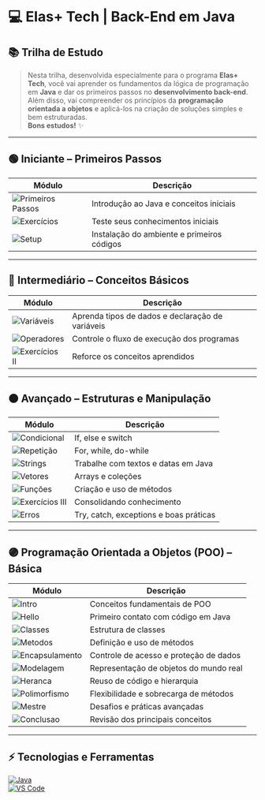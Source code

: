 # 💻 Elas+ Tech | Back-End em Java

## 📚 Trilha de Estudo

> Nesta trilha, desenvolvida especialmente para o programa **Elas+ Tech**, você vai aprender os fundamentos da lógica de programação em **Java** e dar os primeiros passos no **desenvolvimento back-end**.  
> Além disso, vai compreender os princípios da **programação orientada a objetos** e aplicá-los na criação de soluções simples e bem estruturadas.  
> **Bons estudos!** ✨

---

## 🟢 Iniciante – Primeiros Passos
| Módulo | Descrição |
|--------|-----------|
| ![Primeiros Passos](https://img.shields.io/badge/👣-Primeiros_Passos-green) | Introdução ao Java e conceitos iniciais |
| ![Exercícios](https://img.shields.io/badge/📝-Exercicios_Fixacao-green) | Teste seus conhecimentos iniciais |
| ![Setup](https://img.shields.io/badge/⚙️-Setup_e_Programacao-green) | Instalação do ambiente e primeiros códigos |

---

## 🔵 Intermediário – Conceitos Básicos
| Módulo | Descrição |
|--------|-----------|
| ![Variáveis](https://img.shields.io/badge/🧮-Variaveis_e_Tipos-blue) | Aprenda tipos de dados e declaração de variáveis |
| ![Operadores](https://img.shields.io/badge/✅-Operadores_Logicos-blue) | Controle o fluxo de execução dos programas |
| ![Exercícios II](https://img.shields.io/badge/📝-Exercicios_Fixacao_II-blue) | Reforce os conceitos aprendidos |

---

## 🟠 Avançado – Estruturas e Manipulação
| Módulo | Descrição |
|--------|-----------|
| ![Condicional](https://img.shields.io/badge/🔀-Estruturas_Condicionais-orange) | If, else e switch |
| ![Repetição](https://img.shields.io/badge/🔁-Estruturas_de_Repeticao-orange) | For, while, do-while |
| ![Strings](https://img.shields.io/badge/✍️-Manipulacao_de_Strings_e_Datas-orange) | Trabalhe com textos e datas em Java |
| ![Vetores](https://img.shields.io/badge/📦-Vetores-orange) | Arrays e coleções |
| ![Funções](https://img.shields.io/badge/🔧-Funcoes-orange) | Criação e uso de métodos |
| ![Exercícios III](https://img.shields.io/badge/📝-Exercicios_Fixacao_III-orange) | Consolidando conhecimento |
| ![Erros](https://img.shields.io/badge/🚨-Tratamento_de_Erros-orange) | Try, catch, exceptions e boas práticas |

---

## 🟣 Programação Orientada a Objetos (POO) – Básica
| Módulo | Descrição |
|--------|-----------|
| ![Intro](https://img.shields.io/badge/📘-Introducao-9b59b6) | Conceitos fundamentais de POO |
| ![Hello](https://img.shields.io/badge/👋-Hello_World-9b59b6) | Primeiro contato com código em Java |
| ![Classes](https://img.shields.io/badge/🏗️-Classes_nao_executaveis-9b59b6) | Estrutura de classes |
| ![Metodos](https://img.shields.io/badge/🔧-Metodos-9b59b6) | Definição e uso de métodos |
| ![Encapsulamento](https://img.shields.io/badge/🔒-Encapsulamento-9b59b6) | Controle de acesso e proteção de dados |
| ![Modelagem](https://img.shields.io/badge/📐-Modelagem_OO-9b59b6) | Representação de objetos do mundo real |
| ![Heranca](https://img.shields.io/badge/🧬-Heranca-9b59b6) | Reuso de código e hierarquia |
| ![Polimorfismo](https://img.shields.io/badge/🎭-Polimorfismo-9b59b6) | Flexibilidade e sobrecarga de métodos |
| ![Mestre](https://img.shields.io/badge/🏆-Para_Virar_Mestre-9b59b6) | Desafios e práticas avançadas |
| ![Conclusao](https://img.shields.io/badge/✅-Conclusao-9b59b6) | Revisão dos principais conceitos |

---

## ⚡ Tecnologias e Ferramentas
[![Java](https://img.shields.io/badge/Java-ED8B00?style=for-the-badge&logo=java&logoColor=white)](https://www.java.com/)  
[![VS Code](https://img.shields.io/badge/VS%20Code-007ACC?style=for-the-badge&logo=visual-studio-code&logoColor=white)](https://code.visualstudio.com/)
